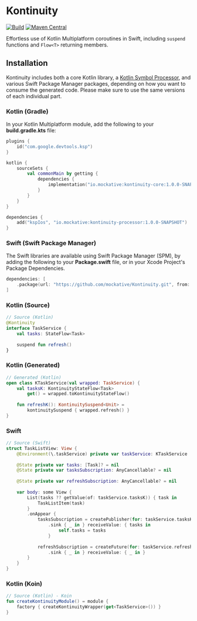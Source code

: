# Kontinuity

[ksp]: https://github.com/google/ksp

[![Build](https://github.com/mockative/mockative/actions/workflows/build.yml/badge.svg)](https://github.com/mockative/mockative/actions/workflows/build.yml)
[![Maven Central](https://img.shields.io/maven-central/v/io.mockative/kontinuity-processor)](https://search.maven.org/artifact/io.mockative/kontinuity-processor)

Effortless use of Kotlin Multiplatform coroutines in Swift, including `suspend` functions and 
`Flow<T>` returning members.

## Installation

Kontinuity includes both a core Kotlin library, a [Kotlin Symbol Processor][KSP], and various Swift 
Package Manager packages, depending on how you want to consume the generated code. Please make sure 
to use the same versions of each individual part. 

### Kotlin (Gradle)

In your Kotlin Multiplatform module, add the following to your __build.gradle.kts__ file:

```kotlin
plugins {
    id("com.google.devtools.ksp")
}

kotlin {
    sourceSets {
        val commonMain by getting {
            dependencies {
                implementation("io.mockative:kontinuity-core:1.0.0-SNAPSHOT")
            }
        }
    }
}

dependencies {
    add("kspIos", "io.mockative:kontinuity-processor:1.0.0-SNAPSHOT")
}
```

### Swift (Swift Package Manager)

The Swift libraries are available using Swift Package Manager (SPM), by adding the following to 
your __Package.swift__ file, or in your Xcode Project's Package Dependencies.

```swift
dependencies: [
    .package(url: "https://github.com/mockative/Kontinuity.git", from: "<version>")
]
```

### Kotlin (Source)

```kotlin
// Source (Kotlin)
@Kontinuity
interface TaskService {
    val tasks: StateFlow<Task>
    
    suspend fun refresh()
}
```

### Kotlin (Generated)

```kotlin
// Generated (Kotlin)
open class KTaskService(val wrapped: TaskService) {
    val tasksK: KontinuityStateFlow<Task>
        get() = wrapped.toKontinuityStateFlow()
    
    fun refreshK(): KontinuitySuspend<Unit> = 
        kontinuitySuspend { wrapped.refresh() }     
}
```

### Swift

```swift
// Source (Swift)
struct TaskListView: View {
    @Environment(\.taskService) private var taskService: KTaskService
    
    @State private var tasks: [Task]? = nil
    @State private var tasksSubscription: AnyCancellable? = nil
    
    @State private var refreshSubscription: AnyCancellable? = nil
    
    var body: some View {
        List(tasks ?? getValue(of: taskService.tasksK)) { task in
            TaskListItem(task)
        }
        .onAppear {
            tasksSubscription = createPublisher(for: taskService.tasksK)
                .sink { _ in } receiveValue: { tasks in
                    self.tasks = tasks
                }
        
            refreshSubscription = createFuture(for: taskService.refreshK())
                .sink { _ in } receiveValue: { _ in }
        }
    }
}
```

### Kotlin (Koin)

```kotlin
// Source (Kotlin) - Koin
fun createKontinuityModule() = module {
    factory { createKontinuityWrapper(get<TaskService>()) }
}
```